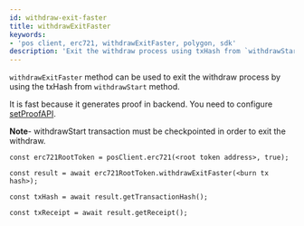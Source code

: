 ```yaml
---
id: withdraw-exit-faster
title: withdrawExitFaster
keywords: 
- 'pos client, erc721, withdrawExitFaster, polygon, sdk'
description: 'Exit the withdraw process using txHash from `withdrawStart`'
---
```


`withdrawExitFaster` method can be used to exit the withdraw process by using the txHash from `withdrawStart` method.


It is fast because it generates proof in backend. You need to configure [setProofAPI](/docs/pos/design/bridge/ethereum-polygon/matic-js/set-proof-api).

**Note**- withdrawStart transaction must be checkpointed in order to exit the withdraw.

```
const erc721RootToken = posClient.erc721(<root token address>, true);

const result = await erc721RootToken.withdrawExitFaster(<burn tx hash>);

const txHash = await result.getTransactionHash();

const txReceipt = await result.getReceipt();

```
